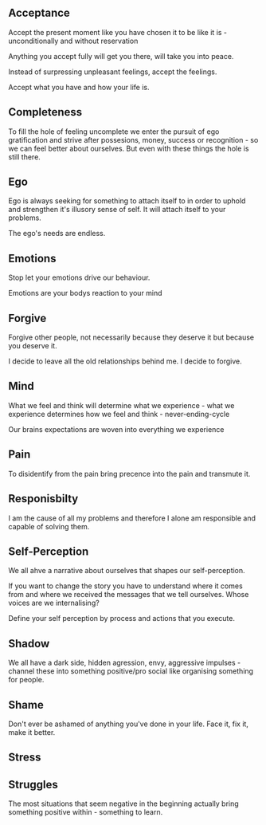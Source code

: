 ## Acceptance
Accept the present moment like you have chosen it to be like it is - unconditionally and without reservation

Anything you accept fully will get you there, will take you into peace.

Instead of surpressing unpleasant feelings, accept the feelings.

Accept what you have and how your life is.


## Completeness
To fill the hole of feeling uncomplete we enter the pursuit of ego gratification and strive after possesions, money, success or recognition - so we can feel better about ourselves. But even with these things the hole is still there. 

## Ego
Ego is always seeking for something to attach itself to in order to uphold and strengthen it's illusory sense of self. It will attach itself to your problems.

The ego's needs are endless.

## Emotions
Stop let your emotions drive our behaviour.

Emotions are your bodys reaction to your mind

## Forgive
Forgive other people, not necessarily because they deserve it but because you deserve it.

I decide to leave all the old relationships behind me. I decide to forgive.

## Mind
What we feel and think will determine what we experience - what we experience determines how we feel and think - never-ending-cycle

Our brains expectations are woven into everything we experience

## Pain
To disidentify from the pain bring precence into the pain and transmute it.

## Responisbilty
I am the cause of all my problems and therefore I alone am responsible and capable of solving them.

## Self-Perception
We all ahve a narrative about ourselves that shapes our self-perception.

If you want to change the story you have to understand where it comes from and where we received the messages that we tell ourselves.
Whose voices are we internalising?

Define your self perception by process and actions that you execute.

## Shadow
We all have a dark side, hidden agression, envy, aggressive impulses - channel these into something positive/pro social like organising something for people.


## Shame
Don't ever be ashamed of anything you've done in your life. Face it, fix it, make it better.

## Stress


## Struggles
The most situations that seem negative in the beginning actually bring something positive within - something to learn.